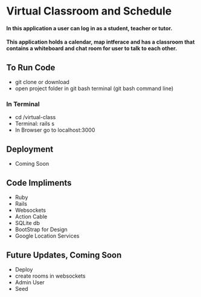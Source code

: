 # Virtual Classroom and Schedule
#### In this application a user can log in as a student, teacher or tutor. 
#### This application holds a calendar, map intferace and has a classroom that contains a whiteboard and chat room for user to talk to each other. 
## To Run Code
   * git clone or download
   * open project folder in git bash terminal (git bash command line)
### In Terminal
   * cd /virtual-class
   * Terminal: rails s
   * In Browser go to localhost:3000
## Deployment
   * Coming Soon
## Code Impliments
  * Ruby
  * Rails
  * Websockets
  * Action Cable
  * SQLite db
  * BootStrap for Design
  * Google Location Services
## Future Updates, Coming Soon
  * Deploy
  * create rooms in websockets 
  * Admin User
  * Seed
